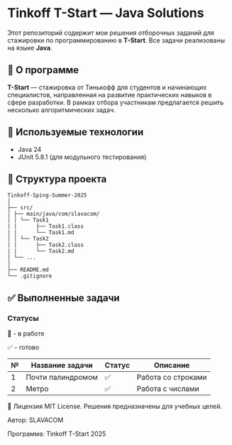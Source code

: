 # Tinkoff T-Start — Java Solutions

Этот репозиторий содержит мои решения отборочных заданий для стажировки по программированию в **T-Start**. Все задачи
реализованы на языке **Java**.

## 📌 О программе

**T-Start** — стажировка от Тинькофф для студентов и начинающих специалистов, направленная на развитие практических
навыков в сфере разработки. В рамках отбора участникам предлагается решить несколько алгоритмических задач.

## 🧰 Используемые технологии

- Java 24
- JUnit 5.8.1 (для модульного тестирования)

## 📁 Структура проекта

```plaintext
Tinkoff-Sping-Summer-2025
│
├── src/
│ ├── main/java/com/slavacom/
│ │ └── Task1
| |      ├── Task1.class
| |      └── Task1.md
│ │ └── Task2
| |      ├── Task2.class
| |      └── Task2.md
│ └── ...
│
├── README.md
└── .gitignore
```

## ✅ Выполненные задачи

### Статусы

🚧 - в работе

✅ - готово

| № | Название задачи   | Статус | Описание           |
|---|-------------------|--------|--------------------|
| 1 | Почти палиндромом | ✅      | Работа со строками |
| 2 | Метро             | ✅      | Работа с числами   |

📄 Лицензия
MIT License. Решения предназначены для учебных целей.

Автор: SLAVACOM

Программа: Tinkoff T-Start 2025

